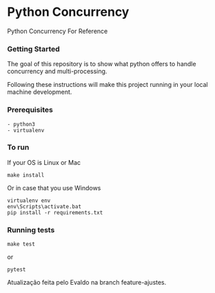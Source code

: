 # Python Concurrency
Python Concurrency For Reference

### Getting Started
The goal of this repository is to show what python offers to handle concurrency and multi-processing.

Following these instructions will make this project running in your local machine development.

### Prerequisites

```
- python3
- virtualenv
```

### To run

If your OS is Linux or Mac

```
make install
```

Or in case that you use Windows

```
virtualenv env
env\Scripts\activate.bat
pip install -r requirements.txt
```

### Running tests

```
make test
```

or 

```
pytest
```
Atualização feita pelo Evaldo na branch feature-ajustes.